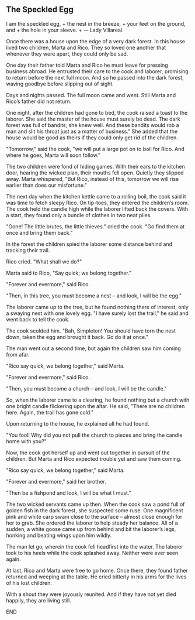 ## The Speckled Egg

I am the speckled egg, + 
the nest in the breeze, + 
your feet on the ground, and + 
the hole in your sleeve. + 
		-– Lady Villareal.

Once there was a house upon the edge of a very dark forest.
In this house lived two children, Marta and Rico.
They so loved one another that whenever they were apart, they could only be sad.

One day their father told Marta and Rico he must leave for pressing business abroad.
He entrusted their care to the cook and laborer, promising to return before the next full moon.
And so he passed into the dark forest, waving goodbye before slipping out of sight.

Days and nights passed.
The full moon came and went.
Still Marta and Rico’s father did not return.

One night, after the children had gone to bed, the cook raised a toast to the laborer.
She said the master of the house must surely be dead.
The dark forest was full of bandits; she knew well.
And these bandits would rob a man and slit his throat just as a matter of business." She added that the house would be good as theirs if they could only get rid of the children.

"Tomorrow," said the cook, "we will put a large pot on to boil for Rico.
And where he goes, Marta will soon follow."

The two children were fond of hiding games.
With their ears to the kitchen door, hearing the wicked plan, their mouths fell open.
Quietly they slipped away.
Marta whispered, "But Rico, instead of this, tomorrow we will rise earlier than does our misfortune."

The next day when the kitchen kettle came to a rolling boil, the cook said it was time to fetch sleepy Rico.
On tip-toes, they entered the children’s room.
The cook held the candle high while the laborer lifted back the covers.
With a start, they found only a bundle of clothes in two neat piles.

"Gone! The little brutes, the little thieves." cried the cook.
"Go find them at once and bring them back."

In the forest the children spied the laborer some distance behind and tracking their trail.

Rico cried.
"What shall we do?"

Marta said to Rico, "Say quick; we belong together."

"Forever and evermore," said Rico.

"Then, in this tree, you must become a nest – and look, I will be the egg."

The laborer came up to the tree, but he found nothing there of interest, only a swaying nest with one lovely egg.
"I have surely lost the trail," he said and went back to tell the cook.

The cook scolded him.
"Bah, Simpleton! You should have torn the nest down, taken the egg and brought it back.
Go do it at once."

The man went out a second time, but again the children saw him coming from afar.

"Rico say quick, we belong together," said Marta.

"Forever and evermore," said Rico.

"Then, you must become a church – and look, I will be the candle."

So, when the laborer came to a clearing, he found nothing but a church with one bright candle flickering upon the altar.
He said, "There are no children here.
Again, the trail has gone cold."

Upon returning to the house, he explained all he had found.

"You fool! Why did you not pull the church to pieces and bring the candle home with you?"

Now, the cook got herself up and went out together in pursuit of the children.
But Marta and Rico expected trouble yet and saw them coming.

"Rico say quick, we belong together," said Marta.

"Forever and evermore," said her brother.

"Then be a fishpond and look, I will be what I must."

The two wicked servants came up then.
When the cook saw a pond full of golden fish in the dark forest, she suspected some ruse.
One magnificent pink and white carp swam close to the surface – almost close enough for her to grab.
She ordered the laborer to help steady her balance.
All of a sudden, a white goose came up from behind and bit the laborer’s legs, honking and beating wings upon him wildly.

The man let go, wherein the cook fell headfirst into the water.
The laborer took to his heels while the cook splashed away.
Neither were ever seen again.

At last, Rico and Marta were free to go home.
Once there, they found father returned and weeping at the table.
He cried bitterly in his arms for the lives of his lost children.

With a shout they were joyously reunited.
And if they have not yet died happily, they are living still.

END
